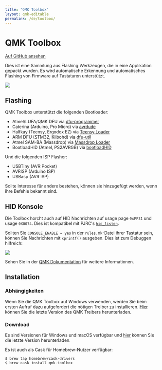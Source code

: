 ```yaml
---
title: "QMK Toolbox"
layout: qmk-editable
permalink: /de/toolbox/
---
```

# QMK Toolbox

[Auf GitHub ansehen](https://github.com/qmk/qmk_toolbox)

Dies ist eine Sammlung aus Flashing Werkzeugen, die in eine Applikation gepackt wurden. Es wird automatische Erkennung und automatisches Flashing von Firmware auf Tastaturen unterstützt.

![](https://i.imgur.com/7bFh7vJ.png)

## Flashing

QMK Toolbox unterstützt die folgenden Bootloader:

 - Atmel/LUFA/QMK DFU via [dfu-programmer](http://dfu-programmer.github.io/)
 - Caterina (Arduino, Pro Micro) via [avrdude](http://nongnu.org/avrdude/)
 - Halfkay (Teensy, Ergodox EZ) via [Teensy Loader](https://pjrc.com/teensy/loader_cli.html)
 - ARM DFU (STM32, Kiibohd) via [dfu-util](http://dfu-util.sourceforge.net/)
 - Atmel SAM-BA (Massdrop) via [Massdrop Loader](https://github.com/massdrop/mdloader)
 - BootloadHID (Atmel, PS2AVRGB) via [bootloadHID](https://www.obdev.at/products/vusb/bootloadhid.html)

Und die folgenden ISP Flasher:

 - USBTiny (AVR Pocket)
 - AVRISP (Arduino ISP)
 - USBasp (AVR ISP)

Sollte Interesse für andere bestehen, können sie hinzugefügt werden, wenn ihre Befehle bekannt sind. 

## HID Konsole

Die Toolbox horcht auch auf HID Nachrichten auf usage page `0xFF31` und usage `0X0074`. Dies ist kompatibel mit PJRC's [`hid_listen`](https://www.pjrc.com/teensy/hid_listen.html).

Sollten Sie `CONSOLE_ENABLE = yes` in der `rules.mk`-Datei ihrer Tastatur sein, können Sie Nachrichten mit `xprintf()` ausgeben. Dies ist zum Debuggen hilfreich:

![](https://i.imgur.com/03xuJhU.png)

Sehen Sie in der [QMK Dokumentation](https://docs.qmk.fm/#/newbs_testing_debugging?id=debugging) für weitere Informationen.

## Installation

### Abhängigkeiten

Wenn Sie die QMK Toolbox auf Windows verwenden, werden Sie beim ersten Aufruf dazu aufgefordert die nötigen Treiber zu installieren. [Hier](https://github.com/qmk/qmk_driver_installer/releases) können Sie die letzte Version des QMK Treibers herunterladen.

### Download

Es sind Versionen für Windows und macOS verfügbar und [hier](https://github.com/qmk/qmk_toolbox/releases) können Sie die letzte Version herunterladen.

Es ist auch als Cask für Homebrew-Nutzer verfügbar:

```
$ brew tap homebrew/cask-drivers
$ brew cask install qmk-toolbox
```

